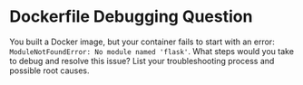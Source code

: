 # Dockerfile Debugging Question

You built a Docker image, but your container fails to start with an error: `ModuleNotFoundError: No module named 'flask'`. What steps would you take to debug and resolve this issue? List your troubleshooting process and possible root causes.
